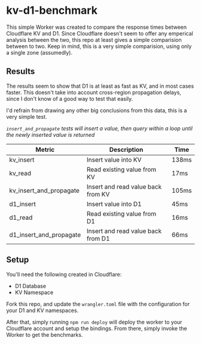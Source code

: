 # kv-d1-benchmark

This simple Worker was created to compare the response times between Cloudflare KV and D1. Since Cloudflare doesn't seem to
offer any emperical analysis between the two, this repo at least gives a simple comparision between to two. Keep in mind, this
is a very simple comparision, using only a single zone (assumedly).

## Results

The results seem to show that D1 is at least as fast as KV, and in most cases faster. This doesn't take into account cross-region
propagation delays, since I don't know of a good way to test that easily.

I'd refrain from drawing any other big conclusions from this data, this is a very simple test.

_`insert_and_propagate` tests will insert a value, then query within a loop until the newly inserted value is returned_

| Metric                  | Description                        | Time  |
| ----------------------- | ---------------------------------- | ----- |
| kv_insert               | Insert value into KV               | 138ms |
| kv_read                 | Read existing value from KV        | 17ms  |
| kv_insert_and_propagate | Insert and read value back from KV | 105ms |
| d1_insert               | Insert value into D1               | 45ms  |
| d1_read                 | Read existing value from D1        | 16ms  |
| d1_insert_and_propagate | Insert and read value back from D1 | 66ms  |

## Setup

You'll need the following created in Cloudflare:

- D1 Database
- KV Namespace

Fork this repo, and update the `wrangler.toml` file with the configuration for your D1 and KV namespaces.

After that, simply running `npm run deploy` will deploy the worker to your Cloudflare account and setup the bindings. From there, simply invoke
the Worker to get the benchmarks.
